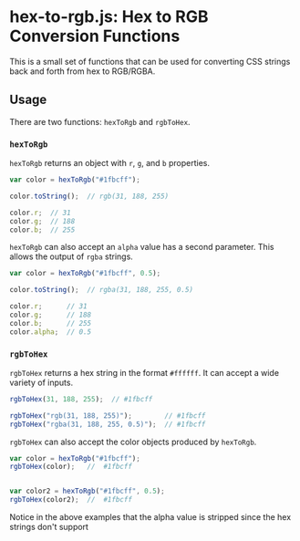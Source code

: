 # hex-to-rgb.js: Hex to RGB Conversion Functions

This is a small set of functions that can be used for converting CSS strings back and forth from hex to RGB/RGBA.


## Usage

There are two functions: `hexToRgb` and `rgbToHex`.


### `hexToRgb`

`hexToRgb` returns an object with `r`, `g`, and `b` properties.

```javascript
var color = hexToRgb("#1fbcff");

color.toString();  // rgb(31, 188, 255)

color.r;  // 31
color.g;  // 188
color.b;  // 255
```

`hexToRgb` can also accept an `alpha` value has a second parameter.  This allows the output of `rgba` strings.

```javascript
var color = hexToRgb("#1fbcff", 0.5);

color.toString();  // rgba(31, 188, 255, 0.5)

color.r;      // 31
color.g;      // 188
color.b;      // 255
color.alpha;  // 0.5
```


### `rgbToHex`

`rgbToHex` returns a hex string in the format `#ffffff`.  It can accept a wide variety of inputs.

```javascript
rgbToHex(31, 188, 255);  // #1fbcff

rgbToHex("rgb(31, 188, 255)");        // #1fbcff
rgbToHex("rgba(31, 188, 255, 0.5)");  // #1fbcff

```

`rgbToHex` can also accept the color objects produced by `hexToRgb`.

```javascript
var color = hexToRgb("#1fbcff");
rgbToHex(color);   //  #1fbcff


var color2 = hexToRgb("#1fbcff", 0.5);
rgbToHex(color2);  //  #1fbcff
```

Notice in the above examples that the alpha value is stripped since the hex strings don't support 
